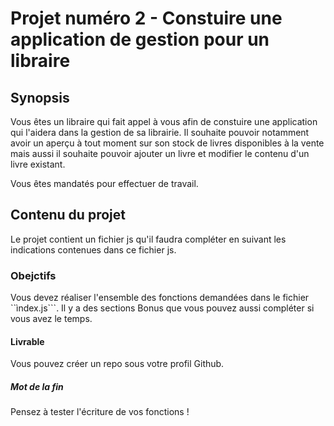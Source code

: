 # Projet numéro 2 - Constuire une application de gestion pour un libraire

## Synopsis

Vous êtes un libraire qui fait appel à vous afin de constuire une application qui l'aidera dans la gestion de sa librairie. Il souhaite pouvoir notamment avoir un aperçu à tout moment sur son stock de livres disponibles à la vente mais aussi il souhaite pouvoir ajouter un livre et modifier le contenu d'un livre existant.

Vous êtes mandatés pour effectuer de travail.

## Contenu du projet

Le projet contient un fichier js qu'il faudra compléter en suivant les indications contenues dans ce fichier js.

### Obejctifs

Vous devez réaliser l'ensemble des fonctions demandées dans le fichier ``ìndex.js```. Il y a des sections Bonus que vous pouvez aussi compléter si vous avez le temps.

#### Livrable

Vous pouvez créer un repo sous votre profil Github.

##### Mot de la fin

Pensez à tester l'écriture de vos fonctions !

